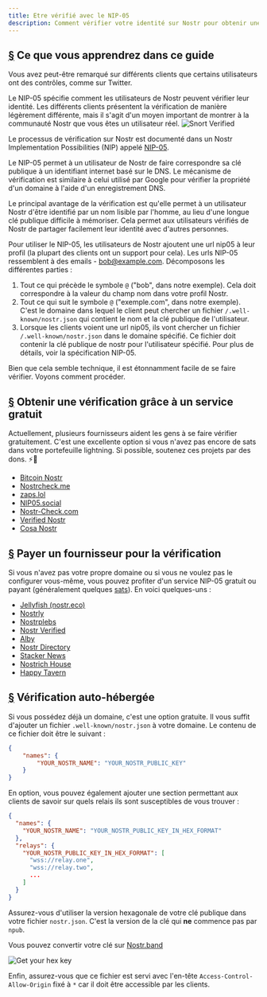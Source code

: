 ```yaml
---
title: Etre vérifié avec le NIP-05
description: Comment vérifier votre identité sur Nostr pour obtenir une coche de vérification et un moyen plus facile de partager votre compte.
---
```


## [§](#what-youll-learn) Ce que vous apprendrez dans ce guide

Vous avez peut-être remarqué sur différents clients que certains utilisateurs ont des contrôles, comme sur Twitter.

Le NIP-05 spécifie comment les utilisateurs de Nostr peuvent vérifier leur identité. Les différents clients présentent la vérification de manière légèrement différente, mais il s'agit d'un moyen important de montrer à la communauté Nostr que vous êtes un utilisateur réel.
![Snort Verified](/images/snort-verified.webp)

Le processus de vérification sur Nostr est documenté dans un Nostr Implementation Possibilities (NIP) appelé [NIP-05](https://github.com/nostr-protocol/nips/blob/master/05.md).

Le NIP-05 permet à un utilisateur de Nostr de faire correspondre sa clé publique à un identifiant internet basé sur le DNS. Le mécanisme de vérification est similaire à celui utilisé par Google pour vérifier la propriété d'un domaine à l'aide d'un enregistrement DNS.

Le principal avantage de la vérification est qu'elle permet à un utilisateur Nostr d'être identifié par un nom lisible par l'homme, au lieu d'une longue clé publique difficile à mémoriser. Cela permet aux utilisateurs vérifiés de Nostr de partager facilement leur identité avec d'autres personnes.

Pour utiliser le NIP-05, les utilisateurs de Nostr ajoutent une url nip05 à leur profil (la plupart des clients ont un support pour cela). Les urls NIP-05 ressemblent à des emails - bob@example.com. Décomposons les différentes parties :

1. Tout ce qui précède le symbole `@` ("bob", dans notre exemple). Cela doit correspondre à la valeur du champ nom dans votre profil Nostr.
1. Tout ce qui suit le symbole `@` ("exemple.com", dans notre exemple). C'est le domaine dans lequel le client peut chercher un fichier `/.well-known/nostr.json` qui contient le nom et la clé publique de l'utilisateur.
1. Lorsque les clients voient une url nip05, ils vont chercher un fichier `/.well-known/nostr.json` dans le domaine spécifié. Ce fichier doit contenir la clé publique de nostr pour l'utilisateur spécifié. Pour plus de détails, voir la spécification NIP-05.

Bien que cela semble technique, il est étonnamment facile de se faire vérifier. Voyons comment procéder.

## [§](#free-verification) Obtenir une vérification grâce à un service gratuit

Actuellement, plusieurs fournisseurs aident les gens à se faire vérifier gratuitement. C'est une excellente option si vous n'avez pas encore de sats dans votre portefeuille lightning. Si possible, soutenez ces projets par des dons. ⚡🤙

-   [Bitcoin Nostr](https://bitcoinnostr.com/)
-   [Nostrcheck.me](https://nostrcheck.me)
-   [zaps.lol](https://zaps.lol/)
-   [NIP05.social](https://nip05.social)
-   [Nostr-Check.com](https://nostr-check.com/)
-   [Verified Nostr](https://verified-nostr.com/)
-   [Cosa Nostr](https://cosanostr.com)

## [§](#paid-verification) Payer un fournisseur pour la vérification

Si vous n'avez pas votre propre domaine ou si vous ne voulez pas le configurer vous-même, vous pouvez profiter d'un service NIP-05 gratuit ou payant (généralement quelques [sats](https://coinmarketcap.com/alexandria/glossary/satoshi-sats)). En voici quelques-uns :

-   [Jellyfish (nostr.eco)](https://jellyfish.land/nip05)
-   [Nostrly](https://www.nostrly.com)
-   [Nostrplebs](https://nostrplebs.com)
-   [Nostr Verified](https://nostrverified.com)
-   [Alby](https://getalby.com)
-   [Nostr Directory](https://nostr.directory)
-   [Stacker News](https://stacker.news)
-   [Nostrich House](https://nostrich.house)
-   [Happy Tavern](https://happytavern.co/nostr-verified)

## [§](#self-hosted) Vérification auto-hébergée

Si vous possédez déjà un domaine, c'est une option gratuite. Il vous suffit d'ajouter un fichier `.well-known/nostr.json` à votre domaine. Le contenu de ce fichier doit être le suivant :

```json
{
    "names": {
        "YOUR_NOSTR_NAME": "YOUR_NOSTR_PUBLIC_KEY"
    }
}
```

En option, vous pouvez également ajouter une section permettant aux clients de savoir sur quels relais ils sont susceptibles de vous trouver :

```json
{
  "names": {
    "YOUR_NOSTR_NAME": "YOUR_NOSTR_PUBLIC_KEY_IN_HEX_FORMAT"
  },
  "relays": {
    "YOUR_NOSTR_PUBLIC_KEY_IN_HEX_FORMAT": [
      "wss://relay.one",
      "wss://relay.two",
      ...
    ]
  }
}
```

Assurez-vous d'utiliser la version hexagonale de votre clé publique dans votre fichier `nostr.json`. C'est la version de la clé qui **ne** commence pas par `npub`.

Vous pouvez convertir votre clé sur [Nostr.band](https://nostr.band)

![Get your hex key](/images/get-hex-key.webp)

Enfin, assurez-vous que ce fichier est servi avec l'en-tête `Access-Control-Allow-Origin` fixé à `*` car il doit être accessible par les clients.
